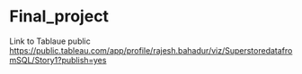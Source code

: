 # Final_project
Link to Tablaue public
https://public.tableau.com/app/profile/rajesh.bahadur/viz/SuperstoredatafromSQL/Story1?publish=yes



